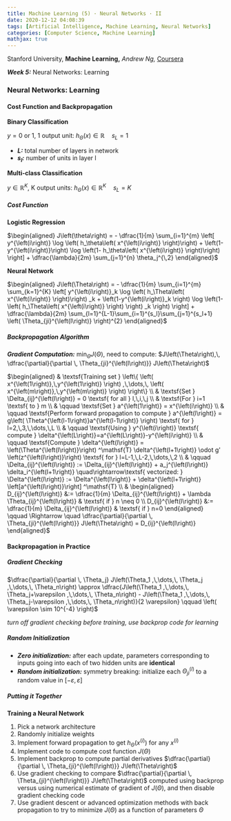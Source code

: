 ```yaml
---
title: Machine Learning (5) · Neural Networks · II
date: 2020-12-12 04:08:39
tags: [Artificial Intelligence, Machine Learning, Neural Networks]
categories: [Computer Science, Machine Learning]
mathjax: true
---
```


Stanford University, **Machine Learning,** *Andrew Ng,* [Coursera](https://www.coursera.org/learn/machine-learning/home/info)

***Week 5:*** Neural Networks: Learning

### Neural Networks: Learning

#### Cost Function and Backpropagation

**Binary Classification**

$y = 0 \textrm{ or } 1$, 1 output unit: $h_\Theta \left(x\right) \in \mathbb{R} \quad s_L=1$

- ***L:*** total number of layers in network
- ***s<sub>l</sub>:*** number of units in layer l

**Multi-class Classification**

$y \in \mathbb{R} ^K$, K output units: $h_\Theta \left(x\right) \in \mathbb{R} ^K \quad s_L=K$

<!-- more -->

##### Cost Function

**Logistic Regression**

$\begin{aligned} J\left(\theta\right) = - \dfrac{1}{m} \sum_{i=1}^{m} \left[ y^{\left(i\right)} \log \left( h_\theta\left( x^{\left(i\right)} \right)\right) + \left(1-y^{\left(i\right)}\right) \log \left(1- h_\theta\left( x^{\left(i\right)} \right)\right) \right] + \dfrac{\lambda}{2m} \sum_{j=1}^{n} \theta_j^{\,2} \end{aligned}$

**Neural Network**

$\begin{aligned} J\left(\Theta\right) = - \dfrac{1}{m} \sum_{i=1}^{m} \sum_{k=1}^{K} \left[ y^{\left(i\right)}_k \log \left( h_\Theta\left( x^{\left(i\right)} \right)\right) _k + \left(1-y^{\left(i\right)}_k \right) \log \left(1- \left( h_\Theta\left( x^{\left(i\right)} \right) \right)  _k \right) \right] + \dfrac{\lambda}{2m} \sum_{l=1}^{L-1}\sum_{i=1}^{s_l}\sum_{j=1}^{s_l+1} \left( \Theta_{ji}^{\left(l\right)} \right)^{2} \end{aligned}$

##### Backpropagation Algorithm

***Gradient Computation:*** $\min_\Theta J\left(\Theta\right)$, need to compute: $J\left(\Theta\right),\, \dfrac{\partial}{\partial \, \Theta_{ji}^{\left(l\right)}} J\left(\Theta\right)$

$\begin{aligned} & \textsf{Training set } \left\{ \left( x^{\left(1\right)},\,y^{\left(1\right)} \right) ,\,\dots,\, \left( x^{\left(m\right)},\,y^{\left(m\right)} \right) \right\} \\ & \textsf{Set } \Delta_{ij}^{\left(l\right)} = 0 \textsf{ for all } l,\,i,\,j \\ & \textsf{For } i=1 \textsf{ to } m \\ & \qquad \textsf{Set } a^{\left(1\right)} = x^{\left(i\right)} \\ & \qquad \textsf{Perform forward propagation to compute } a^{\left(l\right)} = g\left( \Theta^{\left(l-1\right)}a^{\left(l-1\right)} \right) \textsf{ for } l=2,\,3,\,\dots,\,L \\ & \qquad \textsf{Using } y^{\left(i\right)}  \textsf{ compute } \delta^{\left(L\right)}=a^{\left(L\right)}-y^{\left(i\right)} \\ & \qquad \textsf{Compute } \delta^{\left(l\right)} = \left(\Theta^{\left(l\right)}\right) ^\mathsf{T} \delta^{\left(l+1\right)} \odot g' \left(z^{\left(l\right)}\right) \textsf{ for } l=L-1,\,L-2,\,\dots,\,2 \\ & \qquad \Delta_{ij}^{\left(l\right)} := \Delta_{ij}^{\left(l\right)} + a_j^{\left(l\right)} \delta_i^{\left(l+1\right)} \quad\rightarrow\textsf{ vectorized: } \Delta^{\left(l\right)} := \Delta^{\left(l\right)} + \delta^{\left(l+1\right)} \left[a^{\left(l\right)}\right] ^\mathsf{T} \\ & \begin{aligned} D_{ij}^{\left(l\right)} &:= \dfrac{1}{m} \Delta_{ij}^{\left(l\right)} + \lambda \Theta_{ij}^{\left(l\right)} & \textsf{ if } n \neq 0 \\ D_{ij}^{\left(l\right)} &:= \dfrac{1}{m} \Delta_{ij}^{\left(l\right)} & \textsf{ if } n=0 \end{aligned} \qquad \Rightarrow \quad \dfrac{\partial}{\partial \, \Theta_{ji}^{\left(l\right)}} J\left(\Theta\right) = D_{ij}^{\left(l\right)} \end{aligned}$

#### Backpropagation in Practice

##### Gradient Checking

$\dfrac{\partial}{\partial \, \Theta_j} J\left(\Theta_1 ,\,\dots,\, \Theta_j ,\,\dots,\, \Theta_n\right) \approx \dfrac{J\left(\Theta_1 ,\,\dots,\, \Theta_j+\varepsilon ,\,\dots,\, \Theta_n\right) - J\left(\Theta_1 ,\,\dots,\, \Theta_j-\varepsilon ,\,\dots,\, \Theta_n\right)}{2 \varepsilon} \qquad \left( \varepsilon \sim 10^{-4} \right)$

*turn off gradient checking before training, use backprop code for learning*

##### Random Initialization

- ***Zero initialization:*** after each update, parameters corresponding to inputs going into each of two hidden units are **identical**
- ***Random initialization:*** symmetry breaking: initialize each $\Theta_{ji}^{\left(l\right)}$ to a random value in $\left[-\varepsilon,\,\varepsilon\right]$

##### Putting it Together

**Training a Neural Network**

1. Pick a network architecture
2. Randomly initialize weights
3. Implement forward propagation to get $h_\Theta \left( x^{\left(i\right)} \right)$ for any $x^{\left(i\right)}$
4. Implement code to compute cost function $J\left(\Theta\right)$
5. Implement backprop to compute partial derivatives $\dfrac{\partial}{\partial \, \Theta_{ji}^{\left(l\right)}} J\left(\Theta\right)$
6. Use gradient checking to compare $\dfrac{\partial}{\partial \, \Theta_{ji}^{\left(l\right)}} J\left(\Theta\right)$ computed using backprop versus using numerical estimate of gradient of $J\left(\Theta\right)$, and then disable gradient checking code
7. Use gradient descent or advanced optimization methods with back propagation to try to minimize $J\left(\Theta\right)$ as a function of parameters $\Theta$

